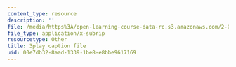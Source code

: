 ```yaml
---
content_type: resource
description: ''
file: /media/https%3A/open-learning-course-data-rc.s3.amazonaws.com/2-003sc-engineering-dynamics-fall-2011/00e7db328aad13391be8e8bbe9617169_wzEqF_UQkks.srt
file_type: application/x-subrip
resourcetype: Other
title: 3play caption file
uid: 00e7db32-8aad-1339-1be8-e8bbe9617169
---
```

